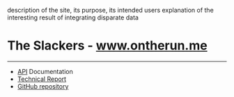 description of the site, its purpose, its intended users
explanation of the interesting result of integrating disparate data
# The Slackers - www.ontherun.me
--------------------

- [API](https://larius11.gitbooks.io/our-restful-api/content/) Documentation
- [Technical Report](https://larius11.gitbooks.io/our-restful-api/content/)
- [GitHub repository](https://github.com/roshan-dongre/idb)
